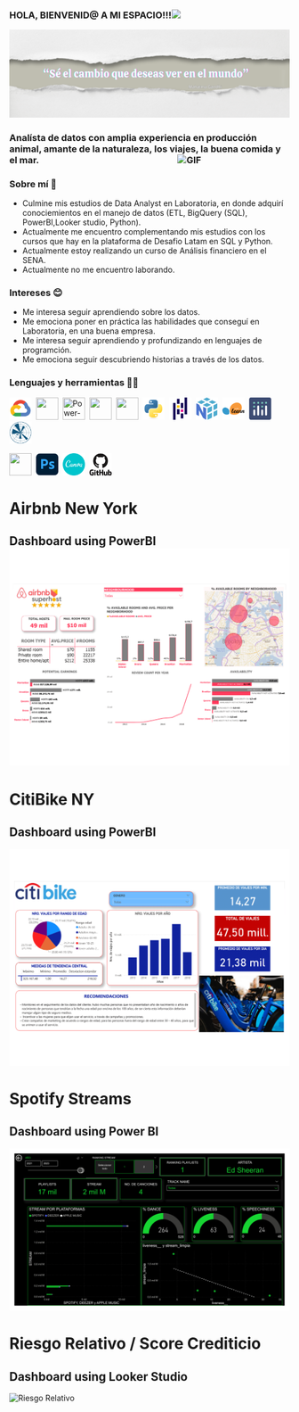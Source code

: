  ### HOLA, BIENVENID@ A MI ESPACIO!!!<img src="https://media.giphy.com/media/hvRJCLFzcasrR4ia7z/giphy.gif" width="35"></h1>
</div>

![Hi](https://raw.githubusercontent.com/YenOjeda/YenOjeda/main/Banner%20(2).png)

### Analísta de datos con amplia experiencia en producción animal, amante de la naturaleza, los viajes, la buena comida y el mar.<img align="right" width="40%"   alt="GIF" src="https://res.cloudinary.com/practicaldev/image/fetch/s--2bZIjPGC--/c_limit%2Cf_auto%2Cfl_progressive%2Cq_66%2Cw_880/https://dev-to-uploads.s3.amazonaws.com/i/d4tvukbt5mra37cvwklk.gif" />

<h3>Sobre mí 👩</h3> 

- Culmine mis estudios de Data Analyst en Laboratoria, en donde adquirí conociemientos en el manejo de datos (ETL, BigQuery (SQL),
 PowerBI,Looker studio, Python).
- Actualmente me encuentro complementando mis estudios con los cursos que hay en la plataforma de Desafio Latam en SQL y Python.
- Actualmente estoy realizando un curso de Análisis financiero en el SENA.
- Actualmente no me encuentro laborando.
  
<h3>Intereses 😊</h3>

- Me interesa seguir aprendiendo sobre los datos.
- Me emociona poner en práctica las habilidades que conseguí en Laboratoria, en una buena empresa.
- Me interesa seguir aprendiendo y profundizando en lenguajes de programción.
- Me emociona seguir descubriendo historias a través de los datos.

<h3>Lenguajes y herramientas 👩‍💻</h3>

<img src="https://github.com/devicons/devicon/blob/master/icons/googlecloud/googlecloud-original.svg" tittle="Google-Cloud" width="40" height="40"/>&nbsp;
<img src="https://cdn.icon-icons.com/icons2/2699/PNG/512/google_bigquery_logo_icon_168150.png" tittle="Big-Query" width="40" height="40"/>&nbsp;
<img src="https://logos-world.net/wp-content/uploads/2022/02/Power-BI-Logo-700x394.png" title="Power-BI" width="40" height="40"/>&nbsp;
<img src="https://cdn.simpleicons.org/microsoftexcel" tittle="Microsoft-Excel" width="40" height="40"/>&nbsp;
<img src="https://play-lh.googleusercontent.com/lEHoMZRVQkUJynaNLUmG2f6cxHpL7I03afYruxq-wR35JdC7bkf3lvCesynZk3LWcw" tittle="Looker-Studio" width="40" height="40"/>&nbsp;
<img src="https://github.com/devicons/devicon/blob/master/icons/python/python-original.svg" title="Python" width="40" height="40"/>&nbsp;
<img src="https://github.com/devicons/devicon/blob/master/icons/pandas/pandas-original.svg" title="Pandas" width="40" height="40"/>&nbsp;
<img src="https://github.com/devicons/devicon/blob/master/icons/numpy/numpy-original.svg" title="NumPy" width="40" height="40"/>&nbsp;
<img src="https://github.com/devicons/devicon/blob/master/icons/scikitlearn/scikitlearn-original.svg" tittle="SciKitLearn" width="40" height="40"/>&nbsp;
<img src="https://github.com/devicons/devicon/blob/6910f0503efdd315c8f9b858234310c06e04d9c0/icons/plotly/plotly-original.svg?plain=1" tittle="Plotly" width="40" height="40"/>&nbsp;
<img src="https://github.com/devicons/devicon/blob/6910f0503efdd315c8f9b858234310c06e04d9c0/icons/matplotlib/matplotlib-plain.svg?plain=1" tittle="Matplotlib" width="40" height="40"/>&nbsp;
  
<img src="https://upload.wikimedia.org/wikipedia/commons/thumb/0/04/ChatGPT_logo.svg/512px-ChatGPT_logo.svg.png" tittle="ChatGPT" width="40" height="40"/>&nbsp;
<img src="https://github.com/devicons/devicon/blob/6910f0503efdd315c8f9b858234310c06e04d9c0/icons/photoshop/photoshop-original.svg?plain=1" tittle="Photoshop" width="40" height="40"/>&nbsp;
<img src="https://github.com/devicons/devicon/blob/master/icons/canva/canva-original.svg" title="Canva" width="40" height="40"/>&nbsp;
<img src="https://github.com/devicons/devicon/blob/master/icons/github/github-original-wordmark.svg" title="Github" width="40" height="40"/>&nbsp;

# Airbnb New York
## Dashboard using PowerBI![Airbnb NY](https://raw.githubusercontent.com/YenOjeda/Business-Intelligence/main/Airbnb%20Power%20BI-1.png)
# CitiBike NY
## Dashboard using PowerBI
![CitiBike NY](https://raw.githubusercontent.com/YenOjeda/CitiBike_NY/main/Proyecto%20CitiBike-1.png)
# Spotify Streams
## Dashboard using Power BI
![Spotify](https://raw.githubusercontent.com/YenOjeda/Hipotesis/main/Hipotesis-1.png)
# Riesgo Relativo / Score Crediticio
## Dashboard using Looker Studio
![Riesgo Relativo]()





